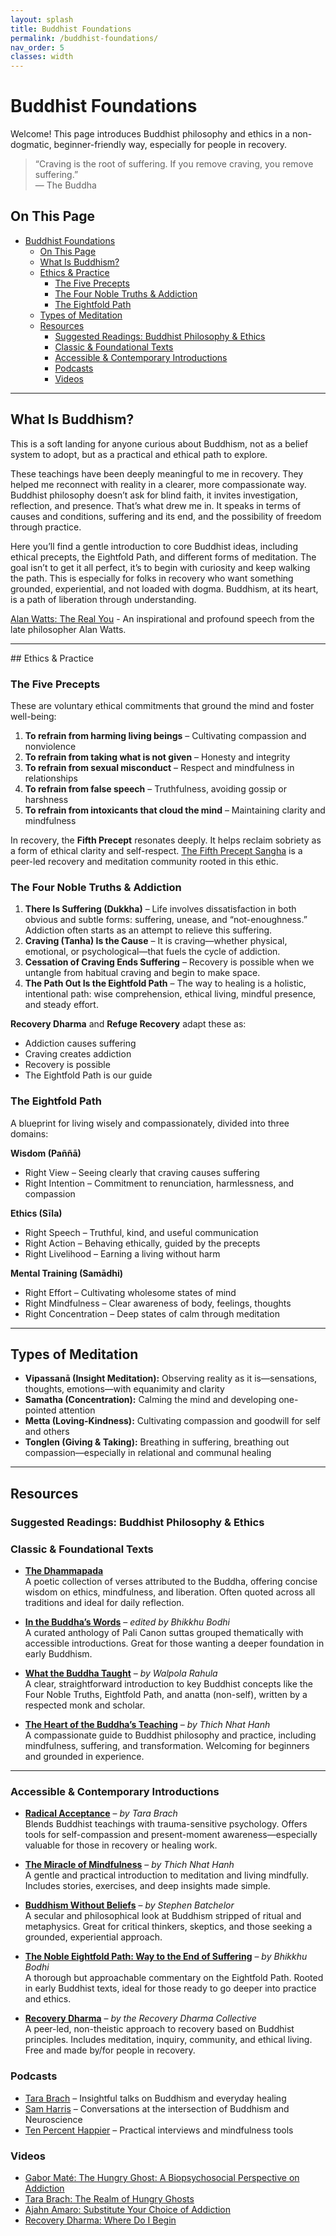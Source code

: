 ```yaml
---
layout: splash
title: Buddhist Foundations
permalink: /buddhist-foundations/
nav_order: 5
classes: width
---
```

# Buddhist Foundations
Welcome! This page introduces Buddhist philosophy and ethics in a non-dogmatic, beginner-friendly way, especially for people in recovery. 

> “Craving is the root of suffering. If you remove craving, you remove suffering.”  
> — The Buddha

## On This Page
- [Buddhist Foundations](#buddhist-foundations)
  - [On This Page](#on-this-page)
  - [What Is Buddhism?](#what-is-buddhism)
  - [Ethics & Practice](#ethics--practice)
    - [The Five Precepts](#the-five-precepts)
    - [The Four Noble Truths & Addiction](#the-four-noble-truths--addiction)
    - [The Eightfold Path](#the-eightfold-path)
  - [Types of Meditation](#types-of-meditation)
  - [Resources](#resources)
    - [Suggested Readings: Buddhist Philosophy & Ethics](#-suggested-readings-buddhist-philosophy--ethics)
    - [Classic & Foundational Texts](#classic--foundational-texts)
    - [Accessible & Contemporary Introductions](#accessible--contemporary-introductions)
    - [Podcasts](#-podcasts)
    - [Videos](#-videos)

<hr class="zen-divider">

## What Is Buddhism?
This is a soft landing for anyone curious about Buddhism, not as a belief system to adopt, but as a practical and ethical path to explore.

These teachings have been deeply meaningful to me in recovery. They helped me reconnect with reality in a clearer, more compassionate way. Buddhist philosophy doesn’t ask for blind faith, it invites investigation, reflection, and presence. That’s what drew me in. It speaks in terms of causes and conditions, suffering and its end, and the possibility of freedom through practice.

Here you’ll find a gentle introduction to core Buddhist ideas, including ethical precepts, the Eightfold Path, and different forms of meditation. The goal isn’t to get it all perfect, it’s to begin with curiosity and keep walking the path. This is especially for folks in recovery who want something grounded, experiential, and not loaded with dogma. Buddhism, at its heart, is a path of liberation through understanding.


[Alan Watts: The Real You](https://youtu.be/mMRrCYPxD0I?si=tNn3_KuxT-7LYDHR) - An inspirational and profound speech from the late philosopher Alan Watts.

<hr class="zen-divider">
## Ethics & Practice

### The Five Precepts

These are voluntary ethical commitments that ground the mind and foster well-being:

1. **To refrain from harming living beings** – Cultivating compassion and nonviolence  
2. **To refrain from taking what is not given** – Honesty and integrity  
3. **To refrain from sexual misconduct** – Respect and mindfulness in relationships  
4. **To refrain from false speech** – Truthfulness, avoiding gossip or harshness  
5. **To refrain from intoxicants that cloud the mind** – Maintaining clarity and mindfulness

In recovery, the **Fifth Precept** resonates deeply. It helps reclaim sobriety as a form of ethical clarity and self-respect. [The Fifth Precept Sangha](https://5th-precept.org/fifth-precept-recovery-community) is a peer-led recovery and meditation community rooted in this ethic.


### The Four Noble Truths & Addiction

1. **There Is Suffering (Dukkha)** – Life involves dissatisfaction in both obvious and subtle forms: suffering, unease, and “not-enoughness.” Addiction often starts as an attempt to relieve this suffering.
2. **Craving (Tanha) Is the Cause** – It is craving—whether physical, emotional, or psychological—that fuels the cycle of addiction.
3. **Cessation of Craving Ends Suffering** – Recovery is possible when we untangle from habitual craving and begin to make space.
4. **The Path Out Is the Eightfold Path** – The way to healing is a holistic, intentional path: wise comprehension, ethical living, mindful presence, and steady effort.

**Recovery Dharma** and **Refuge Recovery** adapt these as:
- Addiction causes suffering  
- Craving creates addiction  
- Recovery is possible  
- The Eightfold Path is our guide

### The Eightfold Path

A blueprint for living wisely and compassionately, divided into three domains:

**Wisdom (Paññā)**  
- Right View – Seeing clearly that craving causes suffering  
- Right Intention – Commitment to renunciation, harmlessness, and compassion

**Ethics (Sīla)**  
- Right Speech – Truthful, kind, and useful communication  
- Right Action – Behaving ethically, guided by the precepts  
- Right Livelihood – Earning a living without harm

**Mental Training (Samādhi)**  
- Right Effort – Cultivating wholesome states of mind  
- Right Mindfulness – Clear awareness of body, feelings, thoughts  
- Right Concentration – Deep states of calm through meditation

<hr class="zen-divider">

## Types of Meditation

- **Vipassanā (Insight Meditation):** Observing reality as it is—sensations, thoughts, emotions—with equanimity and clarity  
- **Samatha (Concentration):** Calming the mind and developing one-pointed attention  
- **Metta (Loving-Kindness):** Cultivating compassion and goodwill for self and others  
- **Tonglen (Giving & Taking):** Breathing in suffering, breathing out compassion—especially in relational and communal healing

<hr class="zen-divider">


## Resources

### Suggested Readings: Buddhist Philosophy & Ethics

### Classic & Foundational Texts

- **[The Dhammapada](https://www.buddhanet.net/pdf_file/scrndhamma.pdf)**  
  A poetic collection of verses attributed to the Buddha, offering concise wisdom on ethics, mindfulness, and liberation. Often quoted across all traditions and ideal for daily reflection.

- **[In the Buddha’s Words](https://static.sariputta.com/pdf/tipitaka/817/Sutta_In_the_Buddhas_Words_-_An_Anthology_of_Discourses_from_the_Pali_Canon_pdf.pdf)** – *edited by Bhikkhu Bodhi*  
  A curated anthology of Pali Canon suttas grouped thematically with accessible introductions. Great for those wanting a deeper foundation in early Buddhism.

- **[What the Buddha Taught](http://media.voog.com/0000/0037/7838/files/Walpola%20Rahula%20-%20What%20the%20Buddha%20Taught.pdf.pdf)** – *by Walpola Rahula*  
  A clear, straightforward introduction to key Buddhist concepts like the Four Noble Truths, Eightfold Path, and anatta (non-self), written by a respected monk and scholar.

- **[The Heart of the Buddha’s Teaching](https://www.dwms.org/uploads/8/7/8/7/87873912/thich_nhat_hanh_-_the_heart_of_buddhas_teaching.pdf)** – *by Thich Nhat Hanh*  
  A compassionate guide to Buddhist philosophy and practice, including mindfulness, suffering, and transformation. Welcoming for beginners and grounded in experience.

---

### Accessible & Contemporary Introductions

- **[Radical Acceptance](https://archive.org/details/tarabrachradicalacceptanceembracingyourlifewiththeheartofabuddhabantam2004)** – *by Tara Brach*  
  Blends Buddhist teachings with trauma-sensitive psychology. Offers tools for self-compassion and present-moment awareness—especially valuable for those in recovery or healing work.

- **[The Miracle of Mindfulness](https://truthbrary.mpaq.org/BOOKS/Spirituality%2C%20Meditation%2C%20Self-finding%20%28Books%29/Zen%20Buddhism%20-%20Thich%20Nhat%20Hanh/The_Miracle_of_Mindfulness__An_Introductio_-_Thich_Nhat_Hanh.pdf)** – *by Thich Nhat Hanh*  
  A gentle and practical introduction to meditation and living mindfully. Includes stories, exercises, and deep insights made simple.

- **[Buddhism Without Beliefs](https://jaygarfield.org/wp-content/uploads/2014/01/buddhism-without-beliefs.pdf)** – *by Stephen Batchelor*  
  A secular and philosophical look at Buddhism stripped of ritual and metaphysics. Great for critical thinkers, skeptics, and those seeking a grounded, experiential approach.

- **[The Noble Eightfold Path: Way to the End of Suffering](https://www.openheartzen.org/uploads/3/1/2/1/31214929/the_noble_eightfold_path-by_bhikkhu_bodhi.pdf)** – *by Bhikkhu Bodhi*  
  A thorough but approachable commentary on the Eightfold Path. Rooted in early Buddhist texts, ideal for those ready to go deeper into practice and ethics.

- **[Recovery Dharma](https://recoverydharma.org/book)** – *by the Recovery Dharma Collective*  
  A peer-led, non-theistic approach to recovery based on Buddhist principles. Includes meditation, inquiry, community, and ethical living. Free and made by/for people in recovery.


### Podcasts
- [Tara Brach](https://www.tarabrach.com/desire/) – Insightful talks on Buddhism and everyday healing  
- [Sam Harris](https://www.samharris.org/podcasts) – Conversations at the intersection of Buddhism and Neuroscience  
- [Ten Percent Happier](https://www.tenpercent.com/podcast) – Practical interviews and mindfulness tools

### Videos
- [Gabor Maté: The Hungry Ghost: A Biopsychosocial Perspective on Addiction](https://www.youtube.com/watch?v=NC5dp9q0Tg0)  
- [Tara Brach: The Realm of Hungry Ghosts](https://www.tarabrach.com/the-realm-of-hungry-ghosts/)  
- [Ajahn Amaro: Substitute Your Choice of Addiction](https://www.youtube.com/watch?v=aaWrYOfZKdA)
- [Recovery Dharma: Where Do I Begin](https://www.youtube.com/watch?v=ZkGK5tl-Kn0)